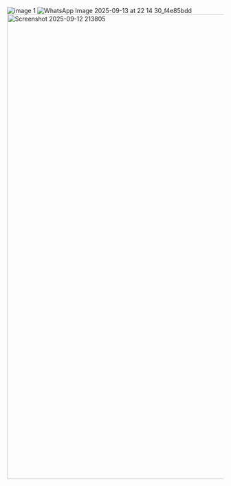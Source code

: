 ![image 1 ](https://github.com/user-attachments/assets/3767dbdb-27a3-46c0-85e8-d3f0a62d4d97)
![WhatsApp Image 2025-09-13 at 22 14 30_f4e85bdd](https://github.com/user-attachments/assets/390a122e-ead9-4414-a138-530d6ea97ece)
<img width="1919" height="1079" alt="Screenshot 2025-09-12 213805" src="https://github.com/user-attachments/assets/7ded920e-469b-46b9-9390-1086395174f5" />
